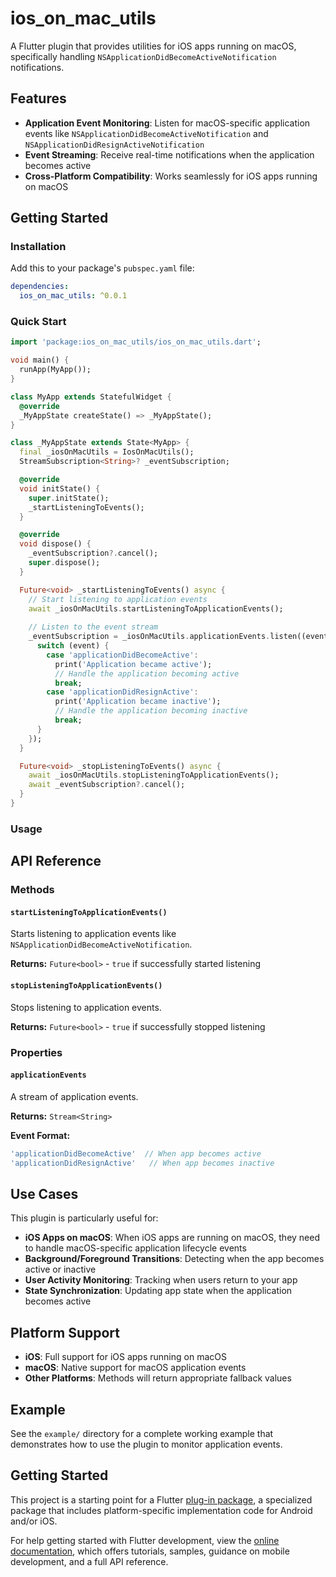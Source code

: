 # ios_on_mac_utils

A Flutter plugin that provides utilities for iOS apps running on macOS, specifically handling `NSApplicationDidBecomeActiveNotification` notifications.

## Features

- **Application Event Monitoring**: Listen for macOS-specific application events like `NSApplicationDidBecomeActiveNotification` and `NSApplicationDidResignActiveNotification`
- **Event Streaming**: Receive real-time notifications when the application becomes active
- **Cross-Platform Compatibility**: Works seamlessly for iOS apps running on macOS

## Getting Started

### Installation

Add this to your package's `pubspec.yaml` file:

```yaml
dependencies:
  ios_on_mac_utils: ^0.0.1
```

### Quick Start

```dart
import 'package:ios_on_mac_utils/ios_on_mac_utils.dart';

void main() {
  runApp(MyApp());
}

class MyApp extends StatefulWidget {
  @override
  _MyAppState createState() => _MyAppState();
}

class _MyAppState extends State<MyApp> {
  final _iosOnMacUtils = IosOnMacUtils();
  StreamSubscription<String>? _eventSubscription;

  @override
  void initState() {
    super.initState();
    _startListeningToEvents();
  }

  @override
  void dispose() {
    _eventSubscription?.cancel();
    super.dispose();
  }

  Future<void> _startListeningToEvents() async {
    // Start listening to application events
    await _iosOnMacUtils.startListeningToApplicationEvents();
    
    // Listen to the event stream
    _eventSubscription = _iosOnMacUtils.applicationEvents.listen((event) {
      switch (event) {
        case 'applicationDidBecomeActive':
          print('Application became active');
          // Handle the application becoming active
          break;
        case 'applicationDidResignActive':
          print('Application became inactive');
          // Handle the application becoming inactive
          break;
      }
    });
  }

  Future<void> _stopListeningToEvents() async {
    await _iosOnMacUtils.stopListeningToApplicationEvents();
    await _eventSubscription?.cancel();
  }
}
```

### Usage

## API Reference

### Methods

#### `startListeningToApplicationEvents()`
Starts listening to application events like `NSApplicationDidBecomeActiveNotification`.

**Returns:** `Future<bool>` - `true` if successfully started listening

#### `stopListeningToApplicationEvents()`
Stops listening to application events.

**Returns:** `Future<bool>` - `true` if successfully stopped listening

### Properties

#### `applicationEvents`
A stream of application events.

**Returns:** `Stream<String>`

**Event Format:**
```dart
'applicationDidBecomeActive'  // When app becomes active
'applicationDidResignActive'   // When app becomes inactive
```

## Use Cases

This plugin is particularly useful for:

- **iOS Apps on macOS**: When iOS apps are running on macOS, they need to handle macOS-specific application lifecycle events
- **Background/Foreground Transitions**: Detecting when the app becomes active or inactive
- **User Activity Monitoring**: Tracking when users return to your app
- **State Synchronization**: Updating app state when the application becomes active

## Platform Support

- **iOS**: Full support for iOS apps running on macOS
- **macOS**: Native support for macOS application events
- **Other Platforms**: Methods will return appropriate fallback values

## Example

See the `example/` directory for a complete working example that demonstrates how to use the plugin to monitor application events.

## Getting Started

This project is a starting point for a Flutter
[plug-in package](https://flutter.dev/to/develop-plugins),
a specialized package that includes platform-specific implementation code for
Android and/or iOS.

For help getting started with Flutter development, view the
[online documentation](https://docs.flutter.dev), which offers tutorials,
samples, guidance on mobile development, and a full API reference.

